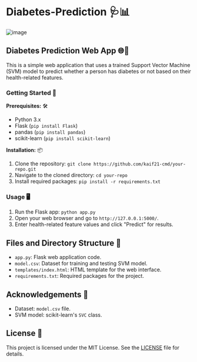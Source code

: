 # Diabetes-Prediction 🩺📊

![image](https://github.com/kaif21-cmd/Diabetes-Prediction/assets/85302180/2b05124c-bdf9-4642-aa65-304f1ba92f8e)

## Diabetes Prediction Web App 🌐🤖

This is a simple web application that uses a trained Support Vector Machine (SVM) model to predict whether a person has diabetes or not based on their health-related features.

### Getting Started 🚀

**Prerequisites:** 🛠️
- Python 3.x
- Flask (`pip install Flask`)
- pandas (`pip install pandas`)
- scikit-learn (`pip install scikit-learn`)

**Installation:** 📦
1. Clone the repository: `git clone https://github.com/kaif21-cmd/your-repo.git`
2. Navigate to the cloned directory: `cd your-repo`
3. Install required packages: `pip install -r requirements.txt`

### Usage 🖥️

1. Run the Flask app: `python app.py`
2. Open your web browser and go to `http://127.0.0.1:5000/`.
3. Enter health-related feature values and click "Predict" for results.

## Files and Directory Structure 📂

- `app.py`: Flask web application code.
- `model.csv`: Dataset for training and testing SVM model.
- `templates/index.html`: HTML template for the web interface.
- `requirements.txt`: Required packages for the project.

## Acknowledgements 🙌

- Dataset: `model.csv` file.
- SVM model: scikit-learn's `SVC` class.

## License 📜

This project is licensed under the MIT License. See the [LICENSE](https://github.com/kaif21-cmd/Diabetes-Prediction/blob/main/LICENSE) file for details.
